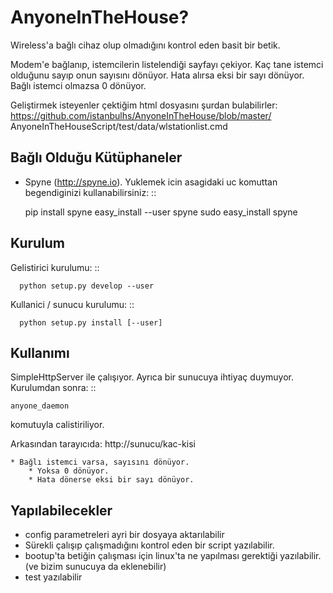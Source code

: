 
AnyoneInTheHouse?
================

Wireless'a bağlı cihaz olup olmadığını kontrol eden basit bir betik.

Modem'e bağlanıp, istemcilerin listelendiği sayfayı çekiyor. Kaç tane istemci 
olduğunu sayıp onun sayısını dönüyor. Hata alırsa eksi bir sayı dönüyor. Bağlı 
istemci olmazsa 0 dönüyor. 

Geliştirmek isteyenler çektiğim html dosyasını şurdan bulabilirler: 
https://github.com/istanbulhs/AnyoneInTheHouse/blob/master/
AnyoneInTheHouseScript/test/data/wlstationlist.cmd

Bağlı Olduğu Kütüphaneler
-------------------------

* Spyne (http://spyne.io). Yuklemek icin asagidaki uc komuttan begendiginizi
  kullanabilirsiniz: ::

   pip install spyne
   easy_install --user spyne
   sudo easy_install spyne


Kurulum
-------

Gelistirici kurulumu: ::

      python setup.py develop --user

Kullanici / sunucu kurulumu: ::

      python setup.py install [--user]

Kullanımı
---------

SimpleHttpServer ile çalışıyor. Ayrıca bir sunucuya ihtiyaç duymuyor. Kurulumdan
sonra: ::

    anyone_daemon

komutuyla calistiriliyor.

Arkasından tarayıcıda: http://sunucu/kac-kisi

    * Bağlı istemci varsa, sayısını dönüyor.
        * Yoksa 0 dönüyor.
        * Hata dönerse eksi bir sayı dönüyor.

Yapılabilecekler
----------------
 * config parametreleri ayri bir dosyaya aktarılabilir
 * Sürekli çalışıp çalışmadığını kontrol eden bir script yazılabilir.
 * bootup'ta betiğin çalışması için linux'ta ne yapılması gerektiği yazılabilir.
(ve bizim sunucuya da eklenebilir)
 * test yazılabilir

